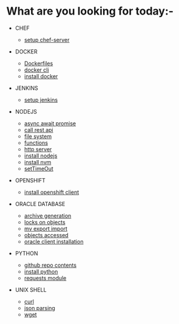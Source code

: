 # What are you looking for today:-

- CHEF
  - [setup chef-server](https://kathuriaas.github.io/code-examples/chef/setup_chef-server)

- DOCKER
  - [Dockerfiles](https://kathuriaas.github.io/code-examples/docker/Dockerfiles)
  - [docker cli](https://kathuriaas.github.io/code-examples/docker/docker_cli)
  - [install docker](https://kathuriaas.github.io/code-examples/docker/install_docker)

- JENKINS
  - [setup jenkins](https://kathuriaas.github.io/code-examples/jenkins/setup_jenkins)

- NODEJS
  - [async await promise](https://kathuriaas.github.io/code-examples/nodejs/async_await_promise)
  - [call rest api](https://kathuriaas.github.io/code-examples/nodejs/call_rest_api)
  - [file system](https://kathuriaas.github.io/code-examples/nodejs/file_system)
  - [functions](https://kathuriaas.github.io/code-examples/nodejs/functions)
  - [http server](https://kathuriaas.github.io/code-examples/nodejs/http_server)
  - [install nodejs](https://kathuriaas.github.io/code-examples/nodejs/install_nodejs)
  - [install nvm](https://kathuriaas.github.io/code-examples/nodejs/install_nvm)
  - [setTimeOut](https://kathuriaas.github.io/code-examples/nodejs/setTimeOut)

- OPENSHIFT
  - [install openshift client](https://kathuriaas.github.io/code-examples/openshift/install_openshift_client)

- ORACLE DATABASE
  - [archive generation](https://kathuriaas.github.io/code-examples/oracle_database/archive_generation)
  - [locks on objects](https://kathuriaas.github.io/code-examples/oracle_database/locks_on_objects)
  - [mv export import](https://kathuriaas.github.io/code-examples/oracle_database/mv_export_import)
  - [objects accessed](https://kathuriaas.github.io/code-examples/oracle_database/objects_accessed)
  - [oracle client installation](https://kathuriaas.github.io/code-examples/oracle_database/oracle_client_installation)

- PYTHON
  - [github repo contents](https://kathuriaas.github.io/code-examples/python/github_repo_contents)
  - [install python](https://kathuriaas.github.io/code-examples/python/install_python)
  - [requests module](https://kathuriaas.github.io/code-examples/python/requests_module)

- UNIX SHELL
  - [curl](https://kathuriaas.github.io/code-examples/unix_shell/curl)
  - [json parsing](https://kathuriaas.github.io/code-examples/unix_shell/json_parsing)
  - [wget](https://kathuriaas.github.io/code-examples/unix_shell/wget)

